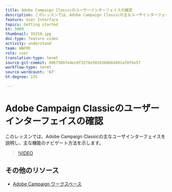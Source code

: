 ```yaml
---
title: Adobe Campaign Classicのユーザーインターフェイスの確認
description: このレッスンでは、Adobe Campaign Classicの主なユーザインターフェイスを説明し、主な機能のナビゲート方法を示します。
feature: User Interface
topics: Getting started
kt: 5009
thumbnail: 35310.jpg
doc-type: feature video
activity: understand
team: WWFRE
role: user
translation-type: tm+mt
source-git-commit: 00675007e4ec0f3276e5018360b6d491af0f6e57
workflow-type: tm+mt
source-wordcount: '67'
ht-degree: 22%

---
```



# Adobe Campaign Classicのユーザーインターフェイスの確認

このレッスンでは、Adobe Campaign Classicの主なユーザインターフェイスを説明し、主な機能のナビゲート方法を示します。

>[!VIDEO](https://video.tv.adobe.com/v/35130?quality=12)

## その他のリソース

* [Adobe Campaign ワークスペース](https://docs.adobe.com/content/help/ja-JP/campaign-classic/using/getting-started/starting-with-adobe-campaign/adobe-campaign-workspace.html)
